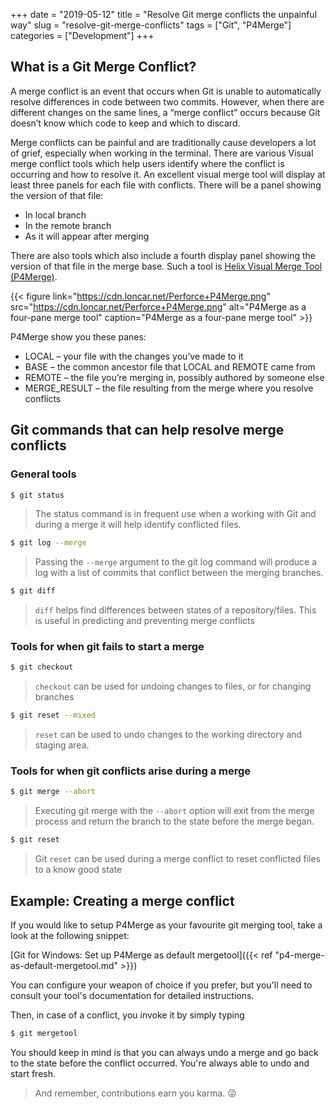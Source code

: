 +++
date = "2019-05-12"
title = "Resolve Git merge conflicts the unpainful way"
slug = "resolve-git-merge-conflicts"
tags = ["Git", "P4Merge"]
categories = ["Development"]
+++

## What is a Git Merge Conflict?

A merge conflict is an event that occurs when Git is unable to automatically resolve differences in code between two commits. However, when there are different changes on the same lines, a “merge conflict” occurs because Git doesn’t know which code to keep and which to discard.

Merge conflicts can be painful and are traditionally cause developers a lot of grief, especially when working in the terminal. There are various Visual merge conflict tools which help users identify where the conflict is occurring and how to resolve it. An excellent visual merge tool will display at least three panels for each file with conflicts. There will be a panel showing the version of that file:

* In local branch
* In the remote branch
* As it will appear after merging

There are also tools which also include a fourth display panel showing the version of that file in the merge base. Such a tool is [Helix Visual Merge Tool (P4Merge)](https://www.perforce.com/downloads/visual-merge-tool).


{{< figure link="https://cdn.loncar.net/Perforce+P4Merge.png" src="https://cdn.loncar.net/Perforce+P4Merge.png" alt="P4Merge as a four-pane merge tool" caption="P4Merge as a four-pane merge tool" >}}

P4Merge show you these panes:

* LOCAL – your file with the changes you’ve made to it
* BASE – the common ancestor file that LOCAL and REMOTE came from
* REMOTE – the file you’re merging in, possibly authored by someone else
* MERGE_RESULT – the file resulting from the merge where you resolve conflicts

## Git commands that can help resolve merge conflicts

### General tools

```bash
$ git status
```
> The status command is in frequent use when a working with Git and during a merge it will help identify conflicted files.

```bash
$ git log --merge
```
> Passing the `--merge` argument to the git log command will produce a log with a list of commits that conflict between the merging branches.

```bash
$ git diff
```
> `diff` helps find differences between states of a repository/files. This is useful in predicting and preventing merge conflicts

### Tools for when git fails to start a merge

```bash
$ git checkout
```
> `checkout` can be used for undoing changes to files, or for changing branches

```bash
$ git reset --mixed
```
> `reset` can be used to undo changes to the working directory and staging area.

### Tools for when git conflicts arise during a merge

```bash
$ git merge --abort
```

> Executing git merge with the `--abort` option will exit from the merge process and return the branch to the state before the merge began.

```bash
$ git reset
```

> Git `reset` can be used during a merge conflict to reset conflicted files to a know good state

## Example: Creating a merge conflict

<script src="https://embed.cacher.io/82523f825d3bf911fdf945c0032d49f57a08a113.js?a=a3c18eac0c35d4e521489c80f92a4c71&t=atom_one_dark"></script>

If you would like to setup P4Merge as your favourite git merging tool, take a look at the following snippet: 

[Git for Windows: Set up P4Merge as default mergetool]({{< ref "p4-merge-as-default-mergetool.md" >}})

You can configure your weapon of choice if you prefer, but you'll need to consult your tool's documentation for detailed instructions.

Then, in case of a conflict, you invoke it by simply typing

```bash
$ git mergetool
```

You should keep in mind is that you can always undo a merge and go back to the state before the conflict occurred. You're always able to undo and start fresh.

> And remember, contributions earn you karma. 😜
